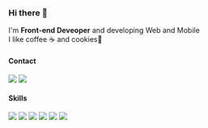 ### Hi there 👋

I'm **Front-end Deveoper** and developing Web and Mobile <br/>
I like coffee ☕ and cookies🍪


#### Contact
<p>
  <a href="mailto:giveu051@gmail.com" target="_blank"><img src="https://img.shields.io/badge/giveu051@gmail.com-EA4335?style=flat-square&logo=Gmail&logoColor=white"/></a>
  <a href="https://www.linkedin.com/in/give-u/" target="_blank"><img src="https://img.shields.io/badge/give_u-0A66C2?style=flat-square&logo=Linkedin&logoColor=white"/></a>
</p>

#### Skills
<p>
  <img src="https://img.shields.io/badge/JavaScript-F7DF1E?style=flat-square&logo=JavaScript&logoColor=black"/>
  <img src="https://img.shields.io/badge/TypeScript-3178C6?style=flat-square&logo=TypeScript&logoColor=white"/>
  <img src="https://img.shields.io/badge/React-61DAFB?style=flat-square&logo=React&logoColor=black"/>
  <img src="https://img.shields.io/badge/ReactNative-61DAFB?style=flat-square&logo=React&logoColor=black"/>
  <img src="https://img.shields.io/badge/jQuery-0769AD?style=flat-square&logo=jQuery&logoColor=white"/>
  <img src="https://img.shields.io/badge/Java-007396?style=flat-square&logo=Java&logoColor=white"/>
</p>
